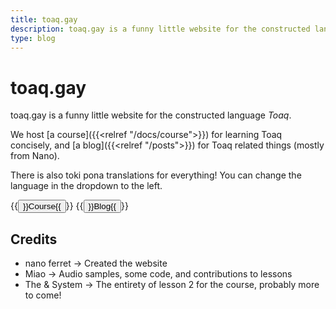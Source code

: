 ```yaml
---
title: toaq.gay
description: toaq.gay is a funny little website for the constructed language *Toaq*.
type: blog
---
```


# toaq.gay

toaq.gay is a funny little website for the constructed language *Toaq*.

We host [a course]({{<relref "/docs/course">}}) for learning Toaq concisely,
and [a blog]({{<relref "/posts">}}) for Toaq related things (mostly from Nano).

There is also toki pona translations for everything! You can change the language in the dropdown to the left.

{{<button relref="/docs/course">}}Course{{</button>}}
{{<button relref="/posts">}}Blog{{</button>}}

## Credits

- nano ferret → Created the website
- Miao → Audio samples, some code, and contributions to lessons
- The & System → The entirety of lesson 2 for the course, probably more to come!
